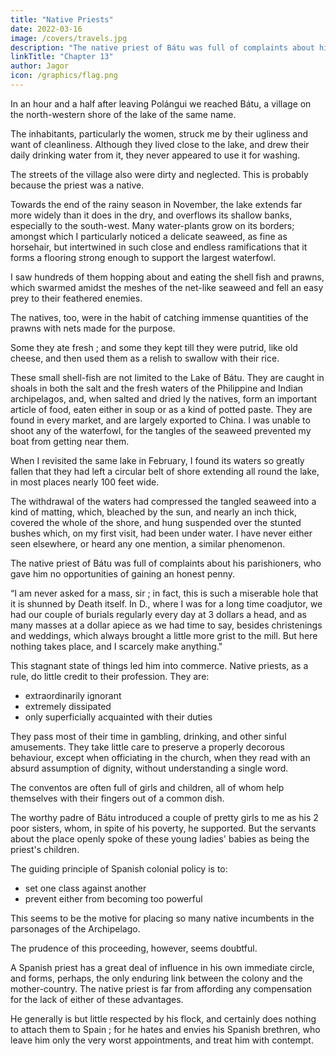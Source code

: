 ```yaml
---
title: "Native Priests"
date: 2022-03-16
image: /covers/travels.jpg
description: "The native priest of Bátu was full of complaints about his parishioners, who gave him no opportunities of gaining an honest penny."
linkTitle: "Chapter 13"
author: Jagor
icon: /graphics/flag.png
---
```



<!-- EXCURSIONS IN SOUTH CAMARÍNES (continued). — LAKE BATU. - INDIAN PRIESTS.

SAVAGE SETTLEMENTS.-LAKB OF BUHI.—THE YRÍGA VOLCANO.-PINE-APPLE FIBRES.- ARROW POISON.--LEECHES.—THE GRAVEL FOUNTAINS OF TIBI. -->

In an hour and a half after leaving Polángui we reached Bátu, a village on the north-western shore of the lake of the same name. 

The inhabitants, particularly the women, struck me by their ugliness and want of cleanliness. Although they lived close to the lake, and drew their daily drinking water from it, they never appeared to use it for washing. 

The streets of the village also were dirty and neglected. This is probably because the priest was a native.

Towards the end of the rainy season in November, the lake extends far more widely than it does in the dry, and overflows its shallow banks, especially to the south-west. Many water-plants grow on its borders; amongst which I particularly noticed a delicate seaweed, as fine as horsehair, but intertwined in such close and endless ramifications that it forms a flooring strong enough to support the largest waterfowl. 

I saw hundreds of them hopping about and eating the shell fish and prawns, which swarmed amidst the meshes of the net-like seaweed and fell an easy prey to their feathered enemies. 

The natives, too, were in the habit of catching immense quantities of the prawns with nets made for the purpose. 

Some they ate fresh ; and some they kept till they were putrid, like old cheese, and then used them as a relish to swallow with their rice. 

These small shell-fish are not limited to the Lake of Bátu. They are caught in shoals in both the salt and the fresh waters of the Philippine and Indian archipelagos, and, when salted and dried ly the natives, form an important article of food, eaten either in soup or as a kind of potted paste. They are found in every market, and are largely exported to China. I was unable to shoot any of the waterfowl, for the tangles of the seaweed prevented my boat from getting near them.

When I revisited the same lake in February, I found its waters so greatly fallen that they had left a circular belt of shore extending all round the lake, in most places nearly 100 feet wide. 

The withdrawal of the waters had compressed the tangled seaweed into a kind of matting, which, bleached by the sun, and nearly an inch thick, covered the whole of the shore, and hung suspended over the stunted bushes which, on my first visit, had been under water. I have never either seen elsewhere, or heard any one mention, a similar phenomenon.

The native priest of Bátu was full of complaints about his parishioners, who gave him no opportunities of gaining an honest penny. 

“I am never asked for a mass, sir ; in fact, this is such a miserable hole that it is shunned by Death itself. In D., where I was for a long time coadjutor, we had our couple of burials regularly every day at 3 dollars a head, and as many masses at a dollar apiece as we had time to say, besides christenings and weddings, which always brought a little more grist to the mill. But here nothing takes place, and I scarcely make anything." 

This stagnant state of things led him into commerce. Native priests, as a rule, do little credit to their profession. They are:
- extraordinarily ignorant
- extremely dissipated
- only superficially acquainted with their duties

They pass most of their time in gambling, drinking, and other sinful amusements. They take little care to preserve a properly decorous behaviour, except when officiating in the church, when they read with an absurd assumption of dignity, without understanding a single word. 

The conventos are often full of girls and children, all of whom help themselves with their fingers out of a common dish. 

The worthy padre of Bátu introduced a couple of pretty girls to me as his 2 poor sisters, whom, in spite of his poverty, he supported. But the servants about the place openly spoke of these young ladies' babies as being the priest's children.

The guiding principle of Spanish colonial policy is to:
- set one class against another
- prevent either from becoming too powerful


This seems to be the motive for placing so many native incumbents in the parsonages of the Archipelago. 

The prudence of this proceeding, however, seems doubtful. 

A Spanish priest has a great deal of influence in his own immediate circle, and forms, perhaps, the only enduring link between the colony and the mother-country. The native priest is far from affording any compensation for the lack of either of these advantages. 

He generally is but little respected by his flock, and certainly does nothing to attach them to Spain ; for he hates and envies his Spanish brethren, who leave him only the very worst appointments, and treat him with contempt.





